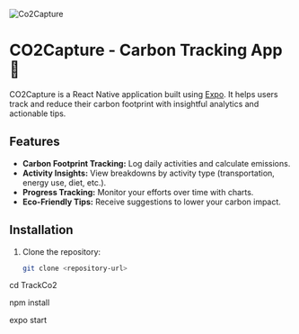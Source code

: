 ![Co2Capture](https://github.com/user-attachments/assets/5e5826cb-0968-4709-a432-c9ec78ad2b86)

# CO2Capture - Carbon Tracking App 🌱

CO2Capture is a React Native application built using [Expo](https://expo.dev/). It helps users track and reduce their carbon footprint with insightful analytics and actionable tips.

## Features
- **Carbon Footprint Tracking:** Log daily activities and calculate emissions.
- **Activity Insights:** View breakdowns by activity type (transportation, energy use, diet, etc.).
- **Progress Tracking:** Monitor your efforts over time with charts.
- **Eco-Friendly Tips:** Receive suggestions to lower your carbon impact.

## Installation
1. Clone the repository:
   ```bash
   git clone <repository-url>

<!-- Navigate to the project directory -->
cd TrackCo2

<!-- Install dependencies -->
npm install

<!-- Start the development server -->
expo start
